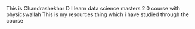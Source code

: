 This is Chandrashekhar D 
I learn data science masters 2.0 course with physicswallah
This is my resources thing which i have studied through the course

